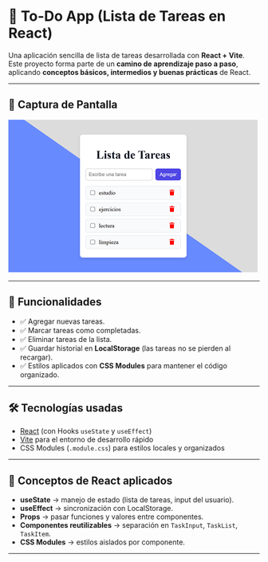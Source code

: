 # 📝 To-Do App (Lista de Tareas en React)

Una aplicación sencilla de lista de tareas desarrollada con **React + Vite**.  
Este proyecto forma parte de un **camino de aprendizaje paso a paso**, aplicando **conceptos básicos, intermedios y buenas prácticas** de React.

---

## 📸 Captura de Pantalla

![Captura de la aplicación](./src/assets/vista.png)

---

## 🚀 Funcionalidades

- ✅ Agregar nuevas tareas.  
- ✅ Marcar tareas como completadas.  
- ✅ Eliminar tareas de la lista.  
- ✅ Guardar historial en **LocalStorage** (las tareas no se pierden al recargar).  
- ✅ Estilos aplicados con **CSS Modules** para mantener el código organizado.  

---

## 🛠️ Tecnologías usadas

- [React](https://react.dev/) (con Hooks `useState` y `useEffect`)  
- [Vite](https://vitejs.dev/) para el entorno de desarrollo rápido  
- CSS Modules (`.module.css`) para estilos locales y organizados  

---

## 🧠 Conceptos de React aplicados

- **useState** → manejo de estado (lista de tareas, input del usuario).  
- **useEffect** → sincronización con LocalStorage.  
- **Props** → pasar funciones y valores entre componentes.  
- **Componentes reutilizables** → separación en `TaskInput`, `TaskList`, `TaskItem`.  
- **CSS Modules** → estilos aislados por componente.  

---